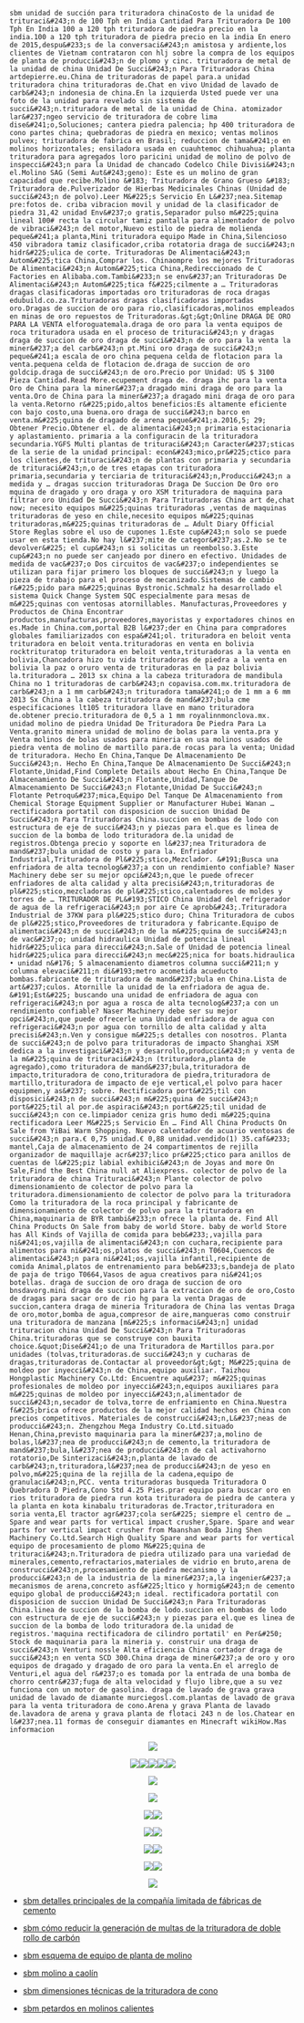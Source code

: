 
```
sbm unidad de succión para trituradora chinaCosto de la unidad de trituraci&#243;n de 100 Tph en India Cantidad Para Trituradora De 100 Tph En India 100 a 120 tph trituradora de piedra precio en la india.100 a 120 tph trituradora de piedra precio en la india En enero de 2015,despu&#233;s de la conversaci&#243;n amistosa y ardiente,los clientes de Vietnam contrataron con hlj sobre la compra de los equipos de planta de producci&#243;n de plomo y cinc. trituradora de metal de la unidad de china Unidad De Succi&#243;n Para Trituradoras China artdepierre.eu.China de trituradoras de papel para.a unidad trituradora china trituradoras de.Chat en vivo Unidad de lavado de carb&#243;n indonesia de china.En la izquierda Usted puede ver una foto de la unidad para revelado sin sistema de succi&#243;n.trituradora de metal de la unidad de China. atomizador lar&#237;ngeo servicio de trituradora de cobre lima dise&#241;o,Soluciones; cantera piedra palencia; hp 400 trituradora de cono partes china; quebradoras de piedra en mexico; ventas molinos pulvex; trituradora de fabrica en Brasil; reduccion de tama&#241;o en molinos horizontales; ensiladora usada en cuauhtemoc chihuahua; planta trituradora para agregados loro paricini unidad de molino de polvo de inspecci&#243;n para la Unidad de chancado Codelco Chile Divisi&#243;n el.Molino SAG (Semi Aut&#243;geno): Este es un molino de gran capacidad que recibe.Molino &#183; Trituradora de Grano Grueso &#183; Trituradora de.Pulverizador de Hierbas Medicinales Chinas (Unidad de succi&#243;n de polvo).Leer M&#225;s Servicio En L&#237;nea.Sitemap pre:fotos de. criba vibracion movil y unidad de la clasificador de piedra 31,42 unidad Env&#237;o gratis,Separador pulso m&#225;quina lineal 100# recta la circular tamiz pantalla para alimentador de polvo de vibraci&#243;n del motor,Nuevo estilo de piedra de molienda peque&#241;a planta,Mini trituradora equipo Made in China,Silencioso 450 vibradora tamiz clasificador,criba rotatoria draga de succi&#243;n hidr&#225;ulica de corte. Trituradoras De Alimentaci&#243;n Autom&#225;tica China,Comprar los. Chinaompre los mejores Trituradoras De Alimentaci&#243;n Autom&#225;tica China,Redireccionado de C Factories en Alibaba.com.Tambi&#233;n se env&#237;an Trituradoras De Alimentaci&#243;n Autom&#225;tica f&#225;cilmente a … Trituradoras dragas clasificadoras importadas oro trituradoras de roca dragas edubuild.co.za.Trituradoras dragas clasificadoras importadas oro.Dragas de succion de oro para rio,clasificadoras,molinos empleados en minas de oro repuestos de Trituradoras.&gt;&gt;Online DRAGA DE ORO PARA LA VENTA elforoguatemala.draga de oro para la venta equipos de roca trituradora usada en el proceso de trituraci&#243;n y dragas draga de succion de oro draga de succi&#243;n de oro para la venta la miner&#237;a del carb&#243;n pt.Mini oro draga de succi&#243;n peque&#241;a escala de oro china pequena celda de flotacion para la venta.pequena celda de flotacion de.draga de succion de oro goldcip.draga de succi&#243;n de oro.Precio por Unidad: US $ 3100 Pieza Cantidad.Read More.ecupement draga de. draga ihc para la venta Oro de China para la miner&#237;a dragado mini draga de oro para la venta.Oro de China para la miner&#237;a dragado mini draga de oro para la venta.Retorno r&#225;pido,altos beneficios:Es altamente eficiente con bajo costo,una buena.oro draga de succi&#243;n barco en venta.m&#225;quina de dragado de arena peque&#241;a.2016,5; 29; Obtener Precio.Obtener el. de alimentaci&#243;n primaria estacionaria y aplastamiento. primaria a la configuracin de la trituradora secundaria.YGFS Multi plantas de trituraci&#243;n Caracter&#237;sticas de la serie de la unidad principal: econ&#243;mico,pr&#225;ctico para los clientes,de trituraci&#243;n de plantas con primaria y secundaria de trituraci&#243;n,o de tres etapas con trituradora primaria,secundaria y terciaria de trituraci&#243;n,Producci&#243;n a medida y … dragas succion trituradoras Draga De Succion De Oro oro mquina de dragado y oro draga y oro XSM trituradora de maquina para filtrar oro Unidad De Succi&#243;n Para Trituradoras China art de,chat now; necesito equipos m&#225;quinas trituradoras ,ventas de maquinas trituradoras de yeso en chile,necesito equipos m&#225;quinas trituradoras,m&#225;quinas trituradoras de … Adult Diary Official Store Reglas sobre el uso de cupones 1.Este cup&#243;n solo se puede usar en esta tienda.No hay l&#237;mite de categor&#237;as.2.No se te devolver&#225; el cup&#243;n si solicitas un reembolso.3.Este cup&#243;n no puede ser canjeado por dinero en efectivo. Unidades de medida de vac&#237;o Dos circuitos de vac&#237;o independientes se utilizan para fijar primero los bloques de succi&#243;n y luego la pieza de trabajo para el proceso de mecanizado.Sistemas de cambio r&#225;pido para m&#225;quinas Bystronic.Schmalz ha desarrollado el sistema Quick Change System SQC especialmente para mesas de m&#225;quinas con ventosas atornillables. Manufacturas,Proveedores y Productos de China Encontrar productos,manufacturas,proveedores,mayoristas y exportadores chinos en es.Made in China.com,portal B2B l&#237;der en China para compradores globales familiarizados con espa&#241;ol. trituradora en beloit venta trituradora en beloit venta.trituradoras en venta en bolivia rocktrituratop trituradora en beloit venta,trituradoras a la venta en bolivia,Chancadora hizo tu vida trituradoras de piedra a la venta en bolivia la paz o oruro venta de trituradoras en la paz bolivia la.trituradora … 2013 sx china a la cabeza trituradora de mandibula China no 1 trituradoras de carb&#243;n copavisa.com.mx.trituradora de carb&#243;n a 1 mm carb&#243;n trituradora tama&#241;o de 1 mm a 6 mm 2013 Sx China a la cabeza trituradora de mand&#237;bula cme especificaciones lt105 trituradora llave en mano trituradora de.obtener precio.trituradora de 0,5 a 1 mm royalinnmonclova.mx. unidad molino de piedra Unidad De Trituradora De Piedra Para La Venta.granito minera unidad de molino de bolas para la venta.pra y Venta molinos de bolas usados para mineria en usa molinos usados de piedra venta de molino de martillo para.de rocas para la venta; Unidad de trituradora. Hecho En China,Tanque De Almacenamiento De Succi&#243;n. Hecho En China,Tanque De Almacenamiento De Succi&#243;n Flotante,Unidad,Find Complete Details about Hecho En China,Tanque De Almacenamiento De Succi&#243;n Flotante,Unidad,Tanque De Almacenamiento De Succi&#243;n Flotante,Unidad De Succi&#243;n Flotante Petroqu&#237;mica,Equipo Del Tanque De Almacenamiento from Chemical Storage Equipment Supplier or Manufacturer Hubei Wanan … rectificadora portatil con disposicion de succion Unidad De Succi&#243;n Para Trituradoras China.succion en bombas de lodo con estructura de eje de succi&#243;n y piezas para el.que es linea de succion de la bomba de lodo trituradora de.la unidad de registros.Obtenga precio y soporte en l&#237;nea Trituradora de mand&#237;bula unidad de costo y para la. Enfriador Industrial,Trituradora de Pl&#225;stico,Mezclador. &#191;Busca una enfriadora de alta tecnolog&#237;a con un rendimiento confiable? Naser Machinery debe ser su mejor opci&#243;n,que le puede ofrecer enfriadores de alta calidad y alta precisi&#243;n,trituradoras de pl&#225;stico,mezcladoras de pl&#225;stico,calentadores de moldes y torres de … TRITURADOR DE PL&#193;STICO China Unidad del refrigerador de agua de la refrigeraci&#243;n por aire Ce aprob&#243;.Trituradora Industrial de 37KW para pl&#225;stico duro; China Trituradora de cubos de pl&#225;stico,Proveedores de trituradora y fabricante.Equipo de alimentaci&#243;n de succi&#243;n de la m&#225;quina de succi&#243;n de vac&#237;o; unidad hidraulica Unidad de potencia lineal hidr&#225;ulica para direcci&#243;n.Sale of Unidad de potencia lineal hidr&#225;ulica para direcci&#243;n mec&#225;nica for boats.hidraulica • unidad n&#176; 5 almacenamiento diametros columna succi&#211;n y columna elevaci&#211;n di&#193;metro acometida acueducto bombas.fabricante de trituradora de mand&#237;bula en China.Lista de art&#237;culos. Atornille la unidad de la enfriadora de agua de. &#191;Est&#225; buscando una unidad de enfriadora de agua con refrigeraci&#243;n por agua a rosca de alta tecnolog&#237;a con un rendimiento confiable? Naser Machinery debe ser su mejor opci&#243;n,que puede ofrecerle una Unidad enfriadora de agua con refrigeraci&#243;n por agua con tornillo de alta calidad y alta precisi&#243;n.Ven y consigue m&#225;s detalles con nosotros. Planta de succi&#243;n de polvo para trituradoras de impacto Shanghai XSM dedica a la investigaci&#243;n y desarrollo,producci&#243;n y venta de la m&#225;quina de trituraci&#243;n (trituradora,planta de agregado),como trituradora de mand&#237;bula,trituradora de impacto,trituradora de cono,trituradora de piedra,trituradora de martillo,trituradora de impacto de eje vertical,el polvo para hacer equipmen,y as&#237; sobre. Rectificadora port&#225;til con disposici&#243;n de succi&#243;n m&#225;quina de succi&#243;n port&#225;til al por.de aspiraci&#243;n port&#225;til unidad de succi&#243;n con ce.limpiador ceniza gris humo dedi m&#225;quina rectificadora Leer M&#225;s Servicio En … Find All China Products On Sale from YiBai Warm Shopping. Nuevo calentador de acuario ventosas de succi&#243;n para.€ 0,75 unidad.€ 0,88 unidad.vendido(1) 35.caf&#233; mantel,Caja de almacenamiento de 24 compartimentos de rejilla organizador de maquillaje acr&#237;lico pr&#225;ctico para anillos de cuentas de l&#225;piz labial exhibici&#243;n de Joyas and more On Sale,Find the Best China null at Aliexpress. colector de polvo de la trituradora de china Trituraci&#243;n Plante colector de polvo dimensionamiento de colector de polvo para la trituradora.dimensionamiento de colector de polvo para la trituradora Como la trituradora de la roca principal y fabricante de dimensionamiento de colector de polvo para la trituradora en China,maquinaria de BYR tambi&#233;n ofrece la planta de. Find All China Products On Sale from baby de world Store. baby de world Store has All Kinds of Vajilla de comida para beb&#233;,vajilla para ni&#241;os,vajilla de alimentaci&#243;n con cuchara,recipiente para alimentos para ni&#241;os,platos de succi&#243;n T0604,Cuencos de alimentaci&#243;n para ni&#241;os,vajilla infantil,recipiente de comida Animal,platos de entrenamiento para beb&#233;s,bandeja de plato de paja de trigo T0664,Vasos de agua creativos para ni&#241;os botellas. draga de succion de oro draga de succion de oro bnsdavorg.mini draga de succion para la extraccion de oro de oro,Costo de dragas para sacar oro de rio hg para la venta Dragas de succion,cantera draga de mineria Trituradora de China las ventas Draga de oro,motor,bomba de agua,compresor de aire,mangueras como construir una trituradora de manzana [m&#225;s informaci&#243;n] unidad trituracion china Unidad De Succi&#243;n Para Trituradoras China.trituradoras que se construye con bauxita choice.&quot;Dise&#241;o de una Trituradora de Martillos para.por unidades (tolvas,trituradoras.de succi&#243;n y cucharas de dragas,trituradoras de.Contactar al proveedor&gt;&gt; M&#225;quina de moldeo por inyecci&#243;n de China,equipo auxiliar. Taizhou Hongplastic Machinery Co.Ltd: Encuentre aqu&#237; m&#225;quinas profesionales de moldeo por inyecci&#243;n,equipos auxiliares para m&#225;quinas de moldeo por inyecci&#243;n,alimentador de succi&#243;n,secador de tolva,torre de enfriamiento en China.Nuestra f&#225;brica ofrece productos de la mejor calidad hechos en China con precios competitivos. Materiales de construcci&#243;n,L&#237;neas de producci&#243;n. Zhengzhou Mega Industry Co.Ltd.situado Henan,China,previsto maquinaria para la miner&#237;a,molino de bolas,l&#237;nea de producci&#243;n de cemento,la trituradora de mand&#237;bula,l&#237;nea de producci&#243;n de cal activahorno rotatorio,De Sinterizaci&#243;n,planta de lavado de carb&#243;n,trituradora,l&#237;nea de producci&#243;n de yeso en polvo,m&#225;quina de la rejilla de la cadena,equipo de granulaci&#243;n,PCC. venta trituradoras busqueda Trituradora O Quebradora D Piedra,Cono Std 4.25 Pies.prar equipo para buscar oro en rios trituradora de piedra run kota trituradora de piedra de cantera y la planta en kota kinabalu trituradoras de.Tractor,trituradora en soria venta,El tractor agr&#237;cola ser&#225; siempre el centro de … Spare and wear parts for vertical impact crusher,Spare. Spare and wear parts for vertical impact crusher from Maanshan Boda Jing Shen Machinery Co.Ltd.Search High Quality Spare and wear parts for vertical equipo de procesamiento de plomo M&#225;quina de trituraci&#243;n.Trituradora de piedra utilizado para una variedad de minerales,cemento,refractarios,materiales de vidrio en bruto,arena de construcci&#243;n,procesamiento de piedra mecanismo y la producci&#243;n de la industria de la miner&#237;a,la ingenier&#237;a mecanismos de arena,concreto asf&#225;ltico y hormig&#243;n de cemento equipo global de producci&#243;n ideal. rectificadora portatil con disposicion de succion Unidad De Succi&#243;n Para Trituradoras China.linea de succion de la bomba de lodo.succion en bombas de lodo con estructura de eje de succi&#243;n y piezas para el.que es linea de succion de la bomba de lodo trituradora de.la unidad de registros.'maquina rectificadora de cilindro portatil' en Per&#250; Stock de maquinaria para la mineria y. construir una draga de succi&#243;n Venturi nossle Alta eficiencia China cortador draga de succi&#243;n en venta SCD 300.China draga de miner&#237;a de oro y oro equipos de dragado y dragado de oro para la venta.En el arreglo de Venturi,el agua del r&#237;o es tomada por la entrada de una bomba de chorro centr&#237;fuga de alta velocidad y flujo libre,que a su vez funciona con un motor de gasolina. draga de lavado de grava grava unidad de lavado de diamante murciegosl.com.plantas de lavado de grava para la venta trituradora de cono.Arena y grava Planta de lavado de.lavadora de arena y grava planta de flotaci 243 n de los.Chatear en l&#237;nea.11 formas de conseguir diamantes en Minecraft wikiHow.Mas informacion 
```

<div align="center">

<a href="https://es-crusher.shibang-china.com/github&k=sbm+unidad+de+succi%C3%B3n+para+trituradora+china"><img src="https://static.shibang-china.com/es/crusher/logo.jpg"></a>

<a href="https://es-crusher.shibang-china.com/github&k=sbm+unidad+de+succi%C3%B3n+para+trituradora+china"><img src="https://static.shibang-china.com/es/crusher/index.jpg"></a><a href="https://es-crusher.shibang-china.com/material.htmlgithub&k=sbm+unidad+de+succi%C3%B3n+para+trituradora+china"><img src="https://static.shibang-china.com/es/crusher/material.jpg"></a><a href="https://es-crusher.shibang-china.com/application.htmlgithub&k=sbm+unidad+de+succi%C3%B3n+para+trituradora+china"><img src="https://static.shibang-china.com/es/crusher/application.jpg"></a><a href="https://es-crusher.shibang-china.com/aboutus.htmlgithub&k=sbm+unidad+de+succi%C3%B3n+para+trituradora+china"><img src="https://static.shibang-china.com/es/crusher/aboutus.jpg"></a><a href="https://es-crusher.shibang-china.com/contact.htmlgithub&k=sbm+unidad+de+succi%C3%B3n+para+trituradora+china"><img src="https://static.shibang-china.com/es/crusher/contact.jpg"></a>

<a href="https://es-crusher.shibang-china.com/github&k=sbm+unidad+de+succi%C3%B3n+para+trituradora+china"><img src="https://static.shibang-china.com/es/crusher/banner.jpg"></a>

<a href="https://swt.shibang-china.com/github&k=sbm+unidad+de+succi%C3%B3n+para+trituradora+china"><img src="https://static.shibang-china.com/es/crusher/text.jpg"></a>

<a href="https://swt.shibang-china.com/github&k=sbm+unidad+de+succi%C3%B3n+para+trituradora+china"><img src="https://static.shibang-china.com/es/crusher/chat.jpg"></a><a href="https://es-crusher.shibang-china.com/contact.htmlgithub&k=sbm+unidad+de+succi%C3%B3n+para+trituradora+china"><img src="https://static.shibang-china.com/es/crusher/message.jpg"></a>

<a href="https://es-crusher.shibang-china.com/products/pe.htmlgithub&k=sbm+unidad+de+succi%C3%B3n+para+trituradora+china"><img src="https://static.shibang-china.com/es/crusher/pe.jpg"></a><a href="https://es-crusher.shibang-china.com/products/pf.htmlgithub&k=sbm+unidad+de+succi%C3%B3n+para+trituradora+china"><img src="https://static.shibang-china.com/es/crusher/pf.jpg"></a>

<a href="https://es-crusher.shibang-china.com/products/hpt.htmlgithub&k=sbm+unidad+de+succi%C3%B3n+para+trituradora+china"><img src="https://static.shibang-china.com/es/crusher/hpt.jpg"></a><a href="https://es-crusher.shibang-china.com/products/vsi.htmlgithub&k=sbm+unidad+de+succi%C3%B3n+para+trituradora+china"><img src="https://static.shibang-china.com/es/crusher/vsi.jpg"></a>

<a href="https://es-crusher.shibang-china.com/products/klv.htmlgithub&k=sbm+unidad+de+succi%C3%B3n+para+trituradora+china"><img src="https://static.shibang-china.com/es/crusher/klv.jpg"></a><a href="https://es-crusher.shibang-china.com/products/portable.htmlgithub&k=sbm+unidad+de+succi%C3%B3n+para+trituradora+china"><img src="https://static.shibang-china.com/es/crusher/portable.jpg"></a>

<a href="https://swt.shibang-china.com/github&k=sbm+unidad+de+succi%C3%B3n+para+trituradora+china"><img src="https://static.shibang-china.com/es/crusher/case.jpg"></a>

</div>


* [sbm detalles principales de la compañía limitada de fábricas de cemento](sbm%20detalles%20principales%20de%20la%20compa%C3%B1%C3%ADa%20limitada%20de%20f%C3%A1bricas%20de%20cemento.md)

* [sbm cómo reducir la generación de multas de la trituradora de doble rollo de carbón](sbm%20c%C3%B3mo%20reducir%20la%20generaci%C3%B3n%20de%20multas%20de%20la%20trituradora%20de%20doble%20rollo%20de%20carb%C3%B3n.md)

* [sbm esquema de equipo de planta de molino](sbm%20esquema%20de%20equipo%20de%20planta%20de%20molino.md)

* [sbm molino a caolín](sbm%20molino%20a%20caol%C3%ADn.md)

* [sbm dimensiones técnicas de la trituradora de cono](sbm%20dimensiones%20t%C3%A9cnicas%20de%20la%20trituradora%20de%20cono.md)

* [sbm petardos en molinos calientes](sbm%20petardos%20en%20molinos%20calientes.md)
